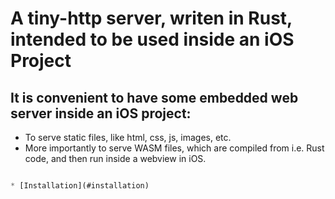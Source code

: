 # A tiny-http server, writen in Rust, intended to be used inside an iOS Project

## It is convenient to have some embedded web server inside an iOS project:

+ To serve static files, like html, css, js, images, etc.
+ More importantly to serve WASM files, which are compiled from i.e. Rust code, and then run inside a webview in iOS.

```rust

* [Installation](#installation)